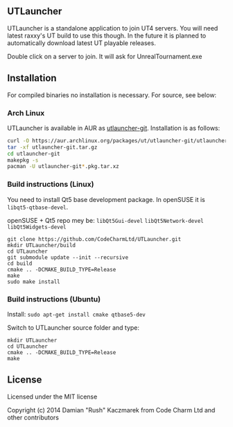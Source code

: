 ## UTLauncher

UTLauncher is a standalone application to join UT4 servers. You will need latest raxxy's UT build to use this though.
In the future it is planned to automatically download latest UT playable releases.

Double click on a server to join. It will ask for UnrealTournament.exe

## Installation

For compiled binaries no installation is necessary. For source, see below:

### Arch Linux

UTLauncher is available in AUR as [utlauncher-git](https://aur.archlinux.org/packages/utlauncher-git/).  Installation is as follows:

```bash
curl -O https://aur.archlinux.org/packages/ut/utlauncher-git/utlauncher-git.tar.gz
tar -xf utlauncher-git.tar.gz
cd utlauncher-git
makepkg -s
pacman -U utlauncher-git*.pkg.tar.xz
```

### Build instructions (Linux)

You need to install Qt5 base development package. In openSUSE it is `libqt5-qtbase-devel`.

openSUSE + Qt5 repo mey be: `libQt5Gui-devel` `libQt5Network-devel` `libQt5Widgets-devel`

```
git clone https://github.com/CodeCharmLtd/UTLauncher.git
mkdir UTLauncher/build
cd UTLauncher
git submodule update --init --recursive
cd build
cmake .. -DCMAKE_BUILD_TYPE=Release
make
sudo make install
```
### Build instructions (Ubuntu)

Install: `sudo apt-get install cmake qtbase5-dev`

Switch to UTLauncher source folder and type:
```
mkdir UTLauncher
cd UTLauncher
cmake .. -DCMAKE_BUILD_TYPE=Release
make
```

## License
Licensed under the MIT license

Copyright (c) 2014 Damian "Rush" Kaczmarek
from Code Charm Ltd
and other contributors

